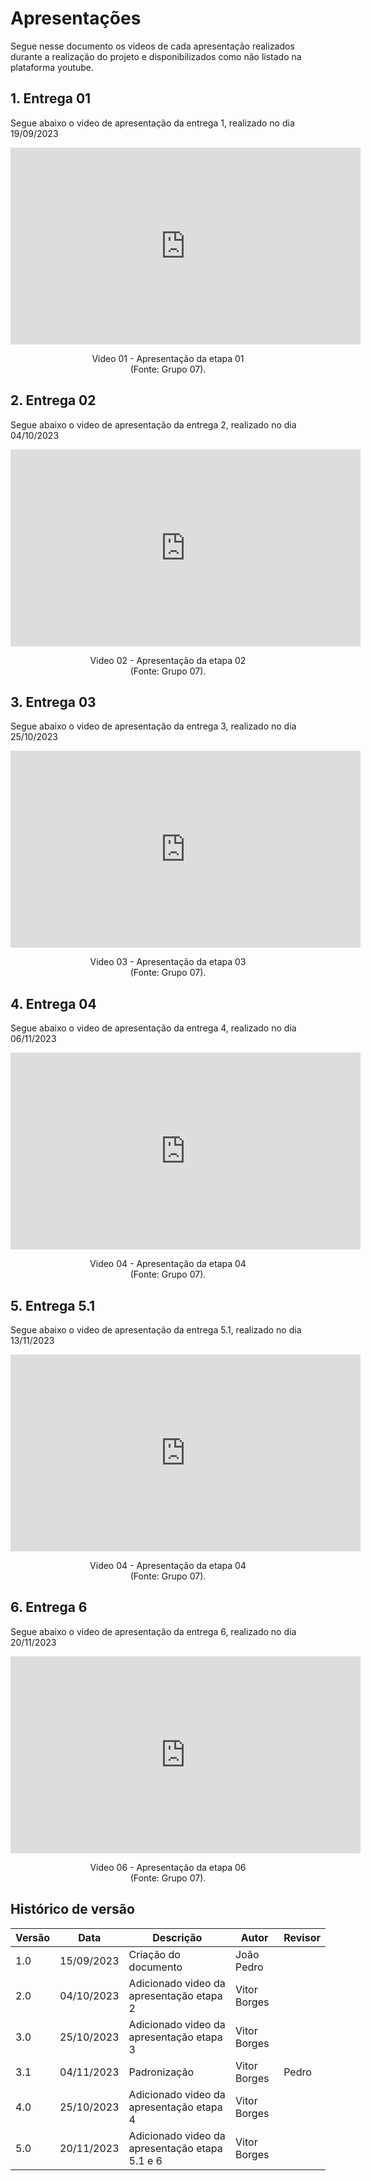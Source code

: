 # Apresentações

Segue nesse documento os videos de cada apresentação realizados durante a realização do projeto e disponibilizados como não listado na plataforma youtube.

## 1. Entrega 01 

Segue abaixo o video de apresentação da entrega 1, realizado no dia 19/09/2023

<iframe width="560" height="315" src="https://www.youtube.com/embed/IgOLEJmudfQ?si=MCIQBuhKqI7K6MyU" title="YouTube video player" frameborder="0" allow="accelerometer; autoplay; clipboard-write; encrypted-media; gyroscope; picture-in-picture; web-share" allowfullscreen></iframe>

<p align="center">
Video 01 - Apresentação da etapa 01<br>
(Fonte: Grupo 07).
</p>

## 2. Entrega 02

Segue abaixo o video de apresentação da entrega 2, realizado no dia 04/10/2023

<iframe width="560" height="315" src="https://www.youtube.com/embed/gCFwgyw3wN0?si=LX0ZPapbOTq8rZ9J" title="YouTube video player" frameborder="0" allow="accelerometer; autoplay; clipboard-write; encrypted-media; gyroscope; picture-in-picture; web-share" allowfullscreen></iframe>

<p align="center">
Video 02 - Apresentação da etapa 02<br>
(Fonte: Grupo 07).
</p>

## 3. Entrega 03

Segue abaixo o video de apresentação da entrega 3, realizado no dia 25/10/2023

<iframe width="560" height="315" src="https://www.youtube.com/embed/lrU3SYFXFvs?si=GFfp6pRGnuP4d7_G" title="YouTube video player" frameborder="0" allow="accelerometer; autoplay; clipboard-write; encrypted-media; gyroscope; picture-in-picture; web-share" allowfullscreen></iframe>

<p align="center">
Video 03 - Apresentação da etapa 03<br>
(Fonte: Grupo 07).
</p>

## 4. Entrega 04

Segue abaixo o video de apresentação da entrega 4, realizado no dia 06/11/2023
<iframe width="560" height="315" src="https://www.youtube.com/embed/_Y0Y1fTJxMw?si=NtxMtsd78TkPT24P" title="YouTube video player" frameborder="0" allow="accelerometer; autoplay; clipboard-write; encrypted-media; gyroscope; picture-in-picture; web-share" allowfullscreen></iframe>

<p align="center">
Video 04 - Apresentação da etapa 04<br>
(Fonte: Grupo 07).
</p>

## 5. Entrega 5.1

Segue abaixo o video de apresentação da entrega 5.1, realizado no dia 13/11/2023
<iframe width="560" height="315" src="https://www.youtube.com/embed/Obz7zNKqp78?si=rNODsCKcuUqPDGrg" title="YouTube video player" frameborder="0" allow="accelerometer; autoplay; clipboard-write; encrypted-media; gyroscope; picture-in-picture; web-share" allowfullscreen></iframe>

<p align="center">
Video 04 - Apresentação da etapa 04<br>
(Fonte: Grupo 07).
</p>

## 6. Entrega 6
Segue abaixo o video de apresentação da entrega 6, realizado no dia 20/11/2023
<iframe width="560" height="315" src="https://www.youtube.com/embed/QsMO7kSdkJE?si=5PlbyG-ZE3jasRoi" title="YouTube video player" frameborder="0" allow="accelerometer; autoplay; clipboard-write; encrypted-media; gyroscope; picture-in-picture; web-share" allowfullscreen></iframe>

<p align="center">
Video 06 - Apresentação da etapa 06<br>
(Fonte: Grupo 07).
</p>

## Histórico de versão

| Versão | Data       | Descrição            | Autor              | Revisor             |
| ------ | ---------- | -------------------- | ------------------ | ------------------- |
| 1.0    | 15/09/2023 | Criação do documento | João Pedro |  |
| 2.0    | 04/10/2023 | Adicionado video da apresentação etapa 2 | Vitor Borges |  |
| 3.0    | 25/10/2023 | Adicionado video da apresentação etapa 3 | Vitor Borges |  |
| 3.1 | 04/11/2023 | Padronização | Vitor Borges | Pedro |
| 4.0    | 25/10/2023 | Adicionado video da apresentação etapa 4 | Vitor Borges |  |
| 5.0    | 20/11/2023 | Adicionado video da apresentação etapa 5.1 e 6 | Vitor Borges |  |

